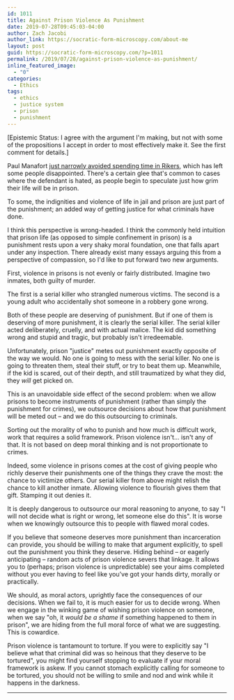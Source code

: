 ```yaml
---
id: 1011
title: Against Prison Violence As Punishment
date: 2019-07-28T09:45:03-04:00
author: Zach Jacobi
author_link: https://socratic-form-microscopy.com/about-me
layout: post
guid: https://socratic-form-microscopy.com/?p=1011
permalink: /2019/07/28/against-prison-violence-as-punishment/
inline_featured_image:
  - "0"
categories:
  - Ethics
tags:
  - ethics
  - justice system
  - prison
  - punishment
---
```


<p class="caption pre-post-meta">
[Epistemic Status: I agree with the argument I'm making, but not with some of the propositions I accept in order to most effectively make it. See the first comment for details.]
</p>

Paul Manafort <a href="https://www.foxnews.com/politics/paul-manafort-not-going-rikers-island-federal-custody-justice-department">just narrowly avoided spending time in Rikers</a>, which has left some people disappointed. There's a certain glee that's common to cases where the defendant is hated, as people begin to speculate just how grim their life will be in prison.

To some, the indignities and violence of life in jail and prison are just part of the punishment; an added way of getting justice for what criminals have done.

I think this perspective is wrong-headed. I think the commonly held intuition that prison life (as opposed to simple confinement in prison) is a punishment rests upon a very shaky moral foundation, one that falls apart under any inspection. There already exist many essays arguing this from a perspective of compassion, so I'd like to put forward two new arguments.

First, violence in prisons is not evenly or fairly distributed. Imagine two inmates, both guilty of murder.

The first is a serial killer who strangled numerous victims. The second is a young adult who accidentally shot someone in a robbery gone wrong.

Both of these people are deserving of punishment. But if one of them is deserving of more punishment, it is clearly the serial killer. The serial killer acted deliberately, cruelly, and with actual malice. The kid did something wrong and stupid and tragic, but probably isn't irredeemable.

Unfortunately, prison "justice" metes out punishment exactly opposite of the way we would. No one is going to mess with the serial killer. No one is going to threaten them, steal their stuff, or try to beat them up. Meanwhile, if the kid is scared, out of their depth, and still traumatized by what they did, they <em>will</em> get picked on.

This is an unavoidable side effect of the second problem: when we allow prisons to become instruments of punishment (rather than simply the punishment for crimes), we outsource decisions about how that punishment will be meted out – and we do this outsourcing to criminals.

Sorting out the morality of who to punish and how much is difficult work, work that requires a solid framework. Prison violence isn't… isn't any of that. It is not based on deep moral thinking and is not proportionate to crimes.

Indeed, some violence in prisons comes at the cost of giving people who richly deserve their punishments one of the things they crave the most: the chance to victimize others. Our serial killer from above might relish the chance to kill another inmate. Allowing violence to flourish gives them that gift. Stamping it out denies it.

It is deeply dangerous to outsource our moral reasoning to anyone, to say "I will not decide what is right or wrong, let someone else do this". It is worse when we knowingly outsource this to people with flawed moral codes.

If you believe that someone deserves more punishment than incarceration can provide, you should be willing to make that argument explicitly, to spell out the punishment you think they deserve. Hiding behind – or eagerly anticipating – random acts of prison violence severs that linkage. It allows you to (perhaps; prison violence is unpredictable) see your aims completed without you ever having to feel like you've got your hands dirty, morally or practically.

We should, as moral actors, uprightly face the consequences of our decisions. When we fail to, it is much easier for us to decide wrong. When we engage in the winking game of wishing prison violence on someone, when we say "oh, it <em>would be a shame </em>if something happened to them in prison", we are hiding from the full moral force of what we are suggesting. This is cowardice.

Prison violence is tantamount to torture. If you were to explicitly say "I believe what that criminal did was so heinous that they deserve to be tortured", you might find yourself stopping to evaluate if your moral framework is askew. If you cannot stomach explicitly calling for someone to be tortured, you should not be willing to smile and nod and wink while it happens in the darkness.

<hr class="post-end" />
